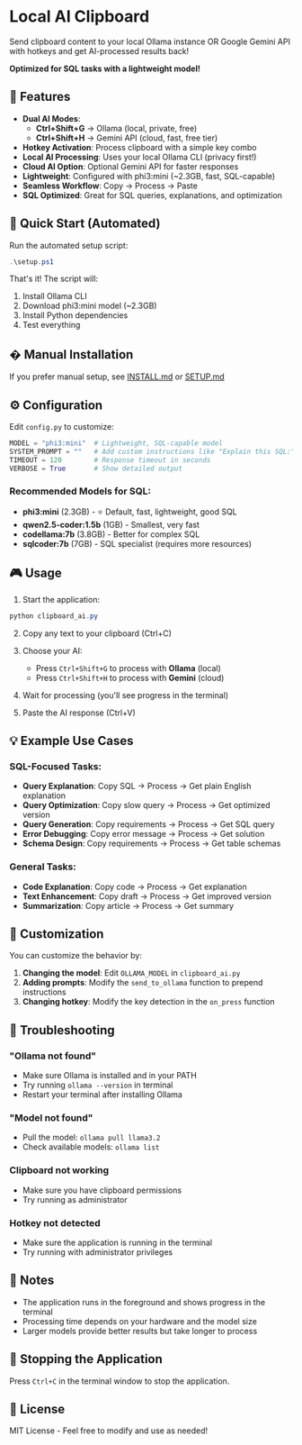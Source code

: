 # Local AI Clipboard

Send clipboard content to your local Ollama instance OR Google Gemini API with hotkeys and get AI-processed results back!

**Optimized for SQL tasks with a lightweight model!**

## 🎯 Features

- **Dual AI Modes**: 
  - **Ctrl+Shift+G** → Ollama (local, private, free)
  - **Ctrl+Shift+H** → Gemini API (cloud, fast, free tier)
- **Hotkey Activation**: Process clipboard with a simple key combo
- **Local AI Processing**: Uses your local Ollama CLI (privacy first!)
- **Cloud AI Option**: Optional Gemini API for faster responses
- **Lightweight**: Configured with phi3:mini (~2.3GB, fast, SQL-capable)
- **Seamless Workflow**: Copy → Process → Paste
- **SQL Optimized**: Great for SQL queries, explanations, and optimization

## 🚀 Quick Start (Automated)

Run the automated setup script:

```powershell
.\setup.ps1
```

That's it! The script will:
1. Install Ollama CLI
2. Download phi3:mini model (~2.3GB)
3. Install Python dependencies
4. Test everything

## � Manual Installation

If you prefer manual setup, see [INSTALL.md](INSTALL.md) or [SETUP.md](SETUP.md)

## ⚙️ Configuration

Edit `config.py` to customize:

```python
MODEL = "phi3:mini"  # Lightweight, SQL-capable model
SYSTEM_PROMPT = ""   # Add custom instructions like "Explain this SQL:"
TIMEOUT = 120        # Response timeout in seconds
VERBOSE = True       # Show detailed output
```

### Recommended Models for SQL:
- **phi3:mini** (2.3GB) - ⭐ Default, fast, lightweight, good SQL
- **qwen2.5-coder:1.5b** (1GB) - Smallest, very fast
- **codellama:7b** (3.8GB) - Better for complex SQL
- **sqlcoder:7b** (7GB) - SQL specialist (requires more resources)

## 🎮 Usage

1. Start the application:
```powershell
python clipboard_ai.py
```

2. Copy any text to your clipboard (Ctrl+C)

3. Choose your AI:
   - Press `Ctrl+Shift+G` to process with **Ollama** (local)
   - Press `Ctrl+Shift+H` to process with **Gemini** (cloud) 

4. Wait for processing (you'll see progress in the terminal)

5. Paste the AI response (Ctrl+V)

## 💡 Example Use Cases

### SQL-Focused Tasks:
- **Query Explanation**: Copy SQL → Process → Get plain English explanation
- **Query Optimization**: Copy slow query → Process → Get optimized version
- **Query Generation**: Copy requirements → Process → Get SQL query
- **Error Debugging**: Copy error message → Process → Get solution
- **Schema Design**: Copy requirements → Process → Get table schemas

### General Tasks:
- **Code Explanation**: Copy code → Process → Get explanation
- **Text Enhancement**: Copy draft → Process → Get improved version
- **Summarization**: Copy article → Process → Get summary

## 🔧 Customization

You can customize the behavior by:

1. **Changing the model**: Edit `OLLAMA_MODEL` in `clipboard_ai.py`
2. **Adding prompts**: Modify the `send_to_ollama` function to prepend instructions
3. **Changing hotkey**: Modify the key detection in the `on_press` function

## 🐛 Troubleshooting

### "Ollama not found"
- Make sure Ollama is installed and in your PATH
- Try running `ollama --version` in terminal
- Restart your terminal after installing Ollama

### "Model not found"
- Pull the model: `ollama pull llama3.2`
- Check available models: `ollama list`

### Clipboard not working
- Make sure you have clipboard permissions
- Try running as administrator

### Hotkey not detected
- Make sure the application is running in the terminal
- Try running with administrator privileges

## 📝 Notes

- The application runs in the foreground and shows progress in the terminal
- Processing time depends on your hardware and the model size
- Larger models provide better results but take longer to process

## 🛑 Stopping the Application

Press `Ctrl+C` in the terminal window to stop the application.

## 📄 License

MIT License - Feel free to modify and use as needed!
